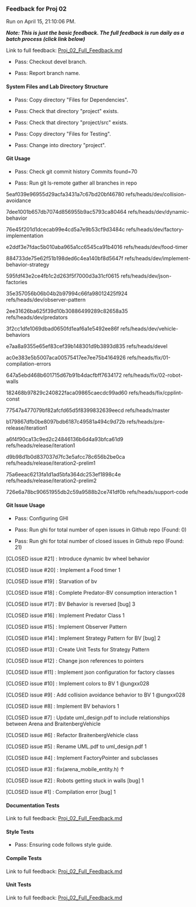 ### Feedback for Proj 02

Run on April 15, 21:10:06 PM.


***Note: This is just the basic feedback.  The full feedback is run daily as a batch process (click link below)***


Link to full feedback: [Proj_02_Full_Feedback.md](Proj_02_Full_Feedback.md)

+ Pass: Checkout devel branch.



+ Pass: Report branch name.




#### System Files and Lab Directory Structure

+ Pass: Copy directory "Files for Dependencies".



+ Pass: Check that directory "project" exists.

+ Pass: Check that directory "project/src" exists.

+ Pass: Copy directory "Files for Testing".



+ Pass: Change into directory "project".


#### Git Usage

+ Pass: Check git commit history
Commits found=70

+ Pass: Run git ls-remote gather all branches in repo

5eaf039e96955d29acfa3431a7c67bd20bf46780	refs/heads/dev/collision-avoidance

7dee1001b657db7074d856955b9ac5793ca80464	refs/heads/dev/dynamic-behavior

76e45f201d1dcecab99e4cd5a7e9b53cf9d3484c	refs/heads/dev/factory-implementation

e2ddf3e7fdac5b010aba965a1cc6545ca91b4016	refs/heads/dev/food-timer

884733de75e62f51b198ded6c4ea140bf8d5647f	refs/heads/dev/implement-behavior-strategy

595fdf43e2ce4fb1c2d263f5f7000d3a31cf0615	refs/heads/dev/json-factories

35e357056b06b04b2b97994c66fa98012425f924	refs/heads/dev/observer-pattern

2ee31626ba625f39d10b30886499289c82658a35	refs/heads/dev/predators

3f2cc1dfe1069dbad0650fd1eaf6a1e5492ee86f	refs/heads/dev/vehicle-behaviors

e7aa8a9355e65ef83cef39b148301d9b3893d835	refs/heads/devel

ac0e383e5b5007aca00575417ee7ee75b4164926	refs/heads/fix/01-compilation-errors

647a5ebd468b601715d67b91b4dacfbff7634172	refs/heads/fix/02-robot-walls

182468b97829c240822faca09865caecdc99ad60	refs/heads/fix/cpplint-const

77547a477079bf82afcfd65d5f8399832639eecd	refs/heads/master

b179867dfb0be8097bdb6187c49581a494c9d72b	refs/heads/pre-release/iteration1

a6f4f90ca13c9ed2c24846136b6d4a93bfca61d9	refs/heads/release/iteration1

d9b98d1b0d837037d7fc3e5afcc78c656b2be0ca	refs/heads/release/iteration2-prelim1

75a6eeac6213fa1d1ad5bfa364dc253ef1898c4e	refs/heads/release/iteration2-prelim2

726e6a78bc90651955db2c59a9588b2ce741df0b	refs/heads/support-code




#### Git Issue Usage

+ Pass: Configuring GHI

+ Pass: Run ghi for total number of open issues in Github repo (Found: 0)

+ Pass: Run ghi for total number of closed issues in Github repo (Found: 21)

[CLOSED issue #21] :  Introduce dynamic bv wheel behavior

[CLOSED issue #20] :  Implement a Food timer 1

[CLOSED issue #19] :  Starvation of bv

[CLOSED issue #18] :  Complete Predator-BV consumption interaction 1

[CLOSED issue #17] :  BV Behavior is reversed [bug] 3

[CLOSED issue #16] :  Implement Predator Class 1

[CLOSED issue #15] :  Implement Observer Pattern

[CLOSED issue #14] :  Implement Strategy Pattern for BV [bug] 2

[CLOSED issue #13] :  Create Unit Tests for Strategy Pattern

[CLOSED issue #12] :  Change json references to pointers

[CLOSED issue #11] :  Implement json configuration for factory classes

[CLOSED issue #10] :  Implement colors to BV 1 @ungxx028

[CLOSED issue #9] :  Add collision avoidance behavior to BV 1 @ungxx028

[CLOSED issue #8] :  Implement BV behaviors 1

[CLOSED issue #7] :  Update uml_design.pdf to include relationships between Arena and BraitenbergVehicle

[CLOSED issue #6] :  Refactor BraitenbergVehicle class 

[CLOSED issue #5] :  Rename UML.pdf to uml_design.pdf 1

[CLOSED issue #4] :  Implement FactoryPointer and subclasses

[CLOSED issue #3] :  fix(arena_mobile_entity.h) ↑

[CLOSED issue #2] :  Robots getting stuck in walls [bug] 1

[CLOSED issue #1] :  Compilation error [bug] 1






#### Documentation Tests


Link to full feedback: [Proj_02_Full_Feedback.md](Proj_02_Full_Feedback.md)


#### Style Tests

+ Pass: Ensuring code follows style guide.




#### Compile Tests


Link to full feedback: [Proj_02_Full_Feedback.md](Proj_02_Full_Feedback.md)


#### Unit Tests


Link to full feedback: [Proj_02_Full_Feedback.md](Proj_02_Full_Feedback.md)

